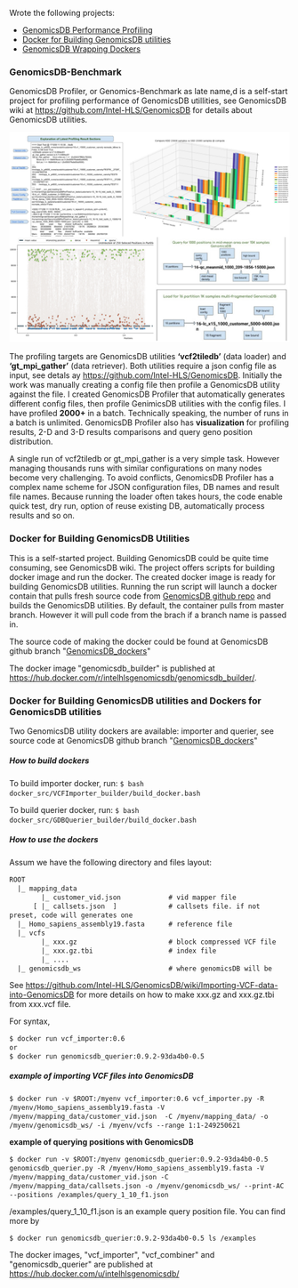 Wrote the following projects:
* [GenomicsDB Performance Profiling](#perf)
* [Docker for Building GenomicsDB utilities](#gdb_builder)
* [GenomicsDB Wrapping Dockers](#util_dockers)

<a id='perf'></a>
### GenomicsDB-Benchmark

GenomicsDB Profiler, or Genomics-Benchmark as late name,d is a self-start project for profiling performance of GenomicsDB utillities, see GenomicsDB wiki at https://github.com/Intel-HLS/GenomicsDB for details about GenomicsDB utilities.

![png](images/gdb_profiler_all.jpg)

The profiling targets are GenomicsDB utilities <b>‘vcf2tiledb’</b> (data loader) and <b>‘gt_mpi_gather’</b> 
(data retriever). Both utilities require a json config file as input, see detals ay https://github.com/Intel-HLS/GenomicsDB. Initially the work was manually creating a config file then profile a GenomicsDB utility against the file. I created GenomicsDB Profiler that automatically generates different config files, then profile GenimicsDB utilities with the config files. I have profiled __2000+__ in a batch. Technically speaking, the number of runs in a batch is unlimited. GenomicsDB Profiler also has __visualization__ for profiling results, 2-D and 3-D results comparisons and query geno position distribution.

A single run of vcf2tiledb or gt_mpi_gather is a very simple task. However managing thousands runs with similar configurations on many nodes become very challenging. To avoid conflicts, GenomicsDB Profiler has a complex name scheme for JSON configuration files, DB names and result file names. Because running the loader often takes hours, the code enable quick test, dry run, option of reuse existing DB, automatically process results and so on.

<a id="gdb_builder"></a>
### Docker for Building GenomicsDB Utilities
This is a self-started project. Building GenomicsDB could be quite time consuming, see GenomicsDB wiki. The project offers scripts for building docker image and run the docker. The created docker image is ready for building GenomicsDB utilities. Running the run script will launch a docker contain that pulls fresh source code from [GenomicsDB github repo](https://github.com/Intel-HLS/GenomicsDB) and builds the GenomicsDB utilities. By default, the container pulls from master branch. However it will pull code from the brach if a branch name is passed in. 

The source code of making the docker could be found at GenomicsDB github branch "[GenomicsDB_dockers](https://github.com/Intel-HLS/GenomicsDB/tree/GenomicsDB_dockers/docker)"

The docker image "genomicsdb_builder" is published at https://hub.docker.com/r/intelhlsgenomicsdb/genomicsdb_builder/.

<a id="util_dockers"></a>
### Docker for Building GenomicsDB utilities and Dockers for GenomicsDB utilities

Two GenomicsDB utility dockers are available: importer and querier, see source code at GenomicsDB github branch "[GenomicsDB_dockers](https://github.com/Intel-HLS/GenomicsDB/tree/GenomicsDB_dockers/docker)"

##### How to build dockers
To build importer docker, run:
<code>$ bash docker_src/VCFImporter_builder/build_docker.bash </code>

To build querier docker, run:
<code>$ bash docker_src/GDBQuerier_builder/build_docker.bash </code>

##### How to use the dockers

Assum we have the following directory and files layout:
```
ROOT
  |_ mapping_data
        |_ customer_vid.json            # vid mapper file
      [ |_ callsets.json  ]             # callsets file. if not preset, code will generates one
  |_ Homo_sapiens_assembly19.fasta      # reference file
  |_ vcfs
        |_ xxx.gz                       # block compressed VCF file
        |_ xxx.gz.tbi                   # index file
        |_ ....
  |_ genomicsdb_ws                      # where genomicsDB will be
```

See https://github.com/Intel-HLS/GenomicsDB/wiki/Importing-VCF-data-into-GenomicsDB for more details on how to make xxx.gz and xxx.gz.tbi from xxx.vcf file.

For syntax,
```
$ docker run vcf_importer:0.6
or
$ docker run genomicsdb_querier:0.9.2-93da4b0-0.5
```
##### example of importing VCF files into GenomicsDB
```
$ docker run -v $ROOT:/myenv vcf_importer:0.6 vcf_importer.py -R /myenv/Homo_sapiens_assembly19.fasta -V /myenv/mapping_data/customer_vid.json  -C /myenv/mapping_data/ -o /myenv/genomicsdb_ws/ -i /myenv/vcfs --range 1:1-249250621
```

<b> example of querying positions with GenomicsDB</b>
```
$ docker run -v $ROOT:/myenv genomicsdb_querier:0.9.2-93da4b0-0.5 genomicsdb_querier.py -R /myenv/Homo_sapiens_assembly19.fasta -V /myenv/mapping_data/customer_vid.json -C /myenv/mapping_data/callsets.json -o /myenv/genomicsdb_ws/ --print-AC --positions /examples/query_1_10_f1.json
```

/examples/query_1_10_f1.json is an example query position file. You can find more by

```
$ docker run genomicsdb_querier:0.9.2-93da4b0-0.5 ls /examples
```

The docker images, "vcf_importer", "vcf_combiner" and "genomicsdb_querier" are published at https://hub.docker.com/u/intelhlsgenomicsdb/
